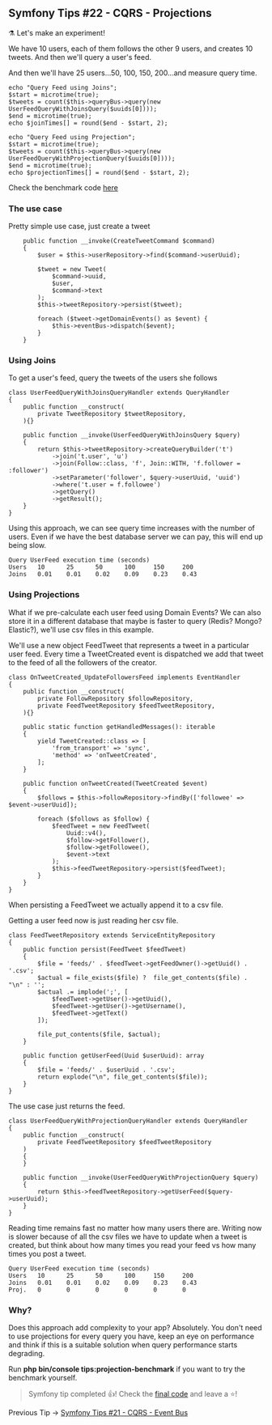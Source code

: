 ## Symfony Tips #22 - CQRS - Projections

⚗️ Let's make an experiment!

We have 10 users, each of them follows the other 9 users, and creates 10 tweets. And then we'll query a user's feed.

And then we'll have 25 users...50, 100, 150, 200...and measure query time.

    echo "Query Feed using Joins";
    $start = microtime(true);
    $tweets = count($this->queryBus->query(new UserFeedQueryWithJoinsQuery($uuids[0])));
    $end = microtime(true);
    echo $joinTimes[] = round($end - $start, 2);
    
    echo "Query Feed using Projection";
    $start = microtime(true);
    $tweets = count($this->queryBus->query(new UserFeedQueryWithProjectionQuery($uuids[0])));
    $end = microtime(true);
    echo $projectionTimes[] = round($end - $start, 2);
    

Check the benchmark code [here](https://web.archive.org/web/20211127175940/https://github.com/albertobeiz/symfony-tips/blob/22/src/Apps/SymfonyCommands/ProjectionBenchmark.php)

### The use case

Pretty simple use case, just create a tweet

        public function __invoke(CreateTweetCommand $command)
        {
            $user = $this->userRepository->find($command->userUuid);
    
            $tweet = new Tweet(
                $command->uuid,
                $user,
                $command->text
            );
            $this->tweetRepository->persist($tweet);
    
            foreach ($tweet->getDomainEvents() as $event) {
                $this->eventBus->dispatch($event);
            }
        }
    

### Using Joins

To get a user's feed, query the tweets of the users she follows

    class UserFeedQueryWithJoinsQueryHandler extends QueryHandler
    {
        public function __construct(
            private TweetRepository $tweetRepository,
        ){}
    
        public function __invoke(UserFeedQueryWithJoinsQuery $query)
        {
            return $this->tweetRepository->createQueryBuilder('t')
                ->join('t.user', 'u')
                ->join(Follow::class, 'f', Join::WITH, 'f.follower = :follower')
                ->setParameter('follower', $query->userUuid, 'uuid')
                ->where('t.user = f.followee')
                ->getQuery()
                ->getResult();
        }
    }
    

Using this approach, we can see query time increases with the number of users. Even if we have the best database server we can pay, this will end up being slow.

    Query UserFeed execution time (seconds)
    Users   10      25      50      100     150     200     
    Joins   0.01    0.01    0.02    0.09    0.23    0.43
    

### Using Projections

What if we pre-calculate each user feed using Domain Events? We can also store it in a different database that maybe is faster to query (Redis? Mongo? Elastic?), we'll use csv files in this example.

We'll use a new object FeedTweet that represents a tweet in a particular user feed. Every time a TweetCreated event is dispatched we add that tweet to the feed of all the followers of the creator.

    class OnTweetCreated_UpdateFollowersFeed implements EventHandler
    {
        public function __construct(
            private FollowRepository $followRepository,
            private FeedTweetRepository $feedTweetRepository,
        ){}
    
        public static function getHandledMessages(): iterable
        {
            yield TweetCreated::class => [
                'from_transport' => 'sync',
                'method' => 'onTweetCreated',
            ];
        }
    
        public function onTweetCreated(TweetCreated $event)
        {
            $follows = $this->followRepository->findBy(['followee' => $event->userUuid]);
    
            foreach ($follows as $follow) {
                $feedTweet = new FeedTweet(
                    Uuid::v4(),
                    $follow->getFollower(),
                    $follow->getFollowee(),
                    $event->text
                );
                $this->feedTweetRepository->persist($feedTweet);
            }
        }
    }
    

When persisting a FeedTweet we actually append it to a csv file.

Getting a user feed now is just reading her csv file.

    class FeedTweetRepository extends ServiceEntityRepository
    {
        public function persist(FeedTweet $feedTweet)
        {
            $file = 'feeds/' . $feedTweet->getFeedOwner()->getUuid() . '.csv';
            $actual = file_exists($file) ?  file_get_contents($file) . "\n" : '';
            $actual .= implode(';', [
                $feedTweet->getUser()->getUuid(),
                $feedTweet->getUser()->getUsername(),
                $feedTweet->getText()
            ]);
    
            file_put_contents($file, $actual);
        }
    
        public function getUserFeed(Uuid $userUuid): array
        {
            $file = 'feeds/' . $userUuid . '.csv';
            return explode("\n", file_get_contents($file));
        }
    }
    

The use case just returns the feed.

    class UserFeedQueryWithProjectionQueryHandler extends QueryHandler
    {
        public function __construct(
            private FeedTweetRepository $feedTweetRepository
        )
        {
        }
    
        public function __invoke(UserFeedQueryWithProjectionQuery $query)
        {
            return $this->feedTweetRepository->getUserFeed($query->userUuid);
        }
    }
    

Reading time remains fast no matter how many users there are. Writing now is slower because of all the csv files we have to update when a tweet is created, but think about how many times you read your feed vs how many times you post a tweet.

    Query UserFeed execution time (seconds)
    Users   10      25      50      100     150     200     
    Joins   0.01    0.01    0.02    0.09    0.23    0.43    
    Proj.   0       0       0       0       0       0
    

### Why?

Does this approach add complexity to your app? Absolutely. You don't need to use projections for every query you have, keep an eye on performance and think if this is a suitable solution when query performance starts degrading.

Run **php bin/console tips:projection-benchmark** if you want to try the benchmark yourself.

> Symfony tip completed 👍! Check the [final code](https://github.com/albertobeiz/symfony-tips/tree/22) and leave a ⭐️!

Previous Tip -> [Symfony Tips #21 - CQRS - Event Bus]([https://github.com/albertobeiz/symfony-tips/tree/21](https://github.com/albertobeiz/symfony-tips/tree/21))
